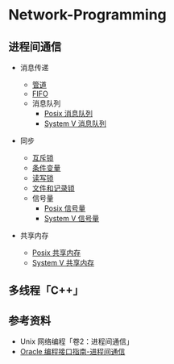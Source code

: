 # Network-Programming

## 进程间通信

* 消息传递
  + [管道](https://github.com/steveLauwh/Network-Programming/tree/master/pipe%20And%20FIFO)
  + [FIFO](https://github.com/steveLauwh/Network-Programming/tree/master/pipe%20And%20FIFO)
  + 消息队列
    + [Posix 消息队列](https://github.com/steveLauwh/Network-Programming/tree/master/Posix%20message%20queue)
    + [System V 消息队列](https://github.com/steveLauwh/Network-Programming/tree/master/System%20V%20message%20queue)
    
* 同步
  + [互斥锁](https://github.com/steveLauwh/Network-Programming/tree/master/Mutex%20And%20Condition%20Variable)
  + [条件变量](https://github.com/steveLauwh/Network-Programming/tree/master/Mutex%20And%20Condition%20Variable)
  + [读写锁](https://github.com/steveLauwh/Network-Programming/tree/master/Read-Write%20Lock)
  + [文件和记录锁](https://github.com/steveLauwh/Network-Programming/tree/master/Record%20Lock)
  + 信号量
    + [Posix 信号量](https://github.com/steveLauwh/Network-Programming/tree/master/Posix%20semaphore)
    + [System V 信号量](https://github.com/steveLauwh/Network-Programming/tree/master/System%20V%20semaphore)
  
* 共享内存
  + [Posix 共享内存](https://github.com/steveLauwh/Network-Programming/tree/master/Posix%20shared-memory)
  + [System V 共享内存](https://github.com/steveLauwh/Network-Programming/tree/master/System%20V%20shared-memory)

## 多线程「C++」


## 参考资料

* Unix 网络编程「卷2：进程间通信」
* [Oracle 编程接口指南-进程间通信](http://docs.oracle.com/cd/E38902_01/html/E38880/svipc-38596.html#scrolltoc)

